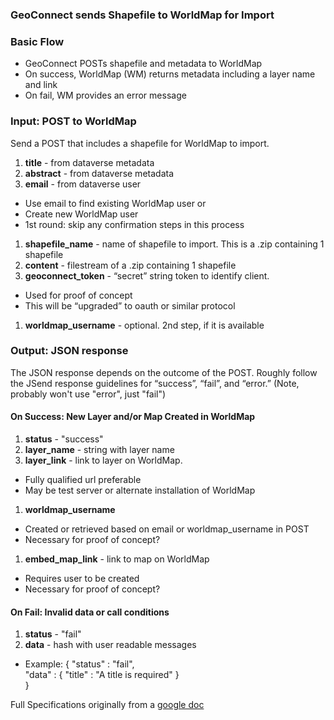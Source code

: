 ### GeoConnect sends Shapefile to WorldMap for Import

### Basic Flow
+ GeoConnect POSTs shapefile and metadata to WorldMap
+ On success, WorldMap (WM) returns metadata including a layer name and link
+ On fail, WM provides an error message

###  Input:  POST to WorldMap

Send a POST that includes a shapefile for WorldMap to import.

1. **title** - from dataverse metadata
1. **abstract** - from dataverse metadata
1. **email** - from dataverse user    
  + Use email to find existing WorldMap user or
  + Create new WorldMap user
  + 1st round: skip any confirmation steps in this process
1. **shapefile_name** - name of shapefile to import.  This is a .zip containing 1 shapefile
1. **content** - filestream of a .zip containing 1 shapefile
1. **geoconnect_token**  - “secret” string token to identify client. 
  + Used for proof of concept
  + This will be “upgraded” to oauth or similar protocol    
1. **worldmap_username** - optional.  2nd step, if it is available

### Output: JSON response

The JSON response depends on the outcome of the POST.  Roughly follow the JSend response guidelines for “success”, “fail”, and “error.”  (Note, probably won't use "error", just "fail")

#### On Success: New Layer and/or Map Created in WorldMap

1. **status** - "success"
1. **layer_name** - string with layer name
1.  **layer_link** - link to layer on WorldMap.  
  + Fully qualified url preferable
  + May be test server or alternate installation of WorldMap
1.  **worldmap_username** 
  + Created or retrieved based on email or worldmap_username in POST
  + Necessary for proof of concept?
1.  **embed_map_link** - link to map on WorldMap
   + Requires user to be created
   + Necessary for proof of concept?

#### On Fail:  Invalid data or call conditions

1. **status** - "fail"
2. **data** - hash with user readable messages
  +   Example: {   "status" : "fail",  
        "data" : { "title" : "A title is required" }  
    }

Full Specifications originally from a [google doc](https://docs.google.com/a/g.harvard.edu/document/d/1ASSQUaZoW_R1VqsMC5qZBCw1naEWw4yUOBLr_ACo3IM/)

